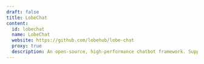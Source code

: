 ```yaml
---
draft: false
title: LobeChat
content:
  id: lobechat
  name: LobeChat
  website: https://github.com/lobehub/lobe-chat
  proxy: true
  description: An open-source, high-performance chatbot framework. Support one-click free deployment of your private ChatGPT/Gemini/LLM application.
---
```

